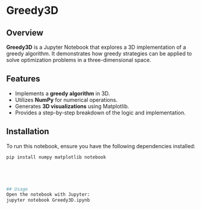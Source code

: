 # Greedy3D

## Overview
**Greedy3D** is a Jupyter Notebook that explores a 3D implementation of a greedy algorithm. It demonstrates how greedy strategies can be applied to solve optimization problems in a three-dimensional space.

## Features
- Implements a **greedy algorithm** in 3D.
- Utilizes **NumPy** for numerical operations.
- Generates **3D visualizations** using Matplotlib.
- Provides a step-by-step breakdown of the logic and implementation.

## Installation
To run this notebook, ensure you have the following dependencies installed:

```bash
pip install numpy matplotlib notebook





## Usage
Open the notebook with Jupyter:
jupyter notebook Greedy3D.ipynb
